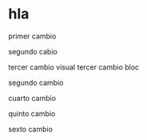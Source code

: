 # hla

primer cambio

segundo cabio

tercer cambio visual
tercer cambio bloc

segundo cambio

cuarto cambio

quinto cambio

sexto cambio